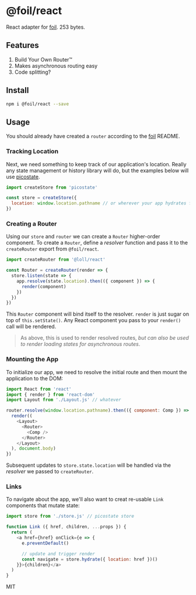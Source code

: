 # @foil/react
React adapter for [foil](https://github.com/estrattonbailey/foil). 253 bytes.

## Features
1. Build Your Own Router™
2. Makes asynchronous routing easy
3. Code splitting?

## Install
```bash
npm i @foil/react --save
```

## Usage
You should already have created a `router` according to the [foil](https://github.com/estrattonbailey/foil) README.

### Tracking Location
Next, we need something to keep track of our application's location. Really any state management or history library will do, but the examples below will use [picostate](https://github.com/estrattonbailey/picostate).

```javascript
import createStore from 'picostate'

const store = createStore({
  location: window.location.pathname // or wherever your app hydrates from
})
```

### Creating a Router
Using our `store` and `router` we can create a `Router` higher-order component. To create a `Router`, define a *resolver* function and pass it to the `createRouter` export from `@foil/react`.
```javascript
import createRouter from '@loll/react'

const Router = createRouter(render => {
  store.listen(state => {
    app.resolve(state.location).then(({ component }) => {
      render(component)
    })
  })
})
```
This `Router` component will bind itself to the resolver. `render` is just sugar on top of `this.setState()`. Any React component you pass to your `render()` call will be rendered.

> As above, this is used to render resolved routes, *but can also be used to render loading states for asynchronous routes*.

### Mounting the App
To initialize our app, we need to resolve the initial route and then mount the application to the DOM:
```javascript
import React from 'react'
import { render } from 'react-dom'
import Layout from './Layout.js' // whatever

router.resolve(window.location.pathname).then(({ component: Comp }) => {
  render((
    <Layout>
      <Router>
        <Comp />
      </Router>
    </Layout>
  ), document.body)
})
```
Subsequent updates to `store.state.location` will be handled via the *resolver* we passed to `createRouter`.

### Links
To navigate about the app, we'll also want to creat re-usable `Link` components that mutate state:
```javascript
import store from './store.js' // picostate store

function Link ({ href, children, ...props }) {
  return (
    <a href={href} onClick={e => {
      e.preventDefault()

      // update and trigger render
      const navigate = store.hydrate({ location: href })()
    }}>{children}</a>
  )
}
```

MIT
